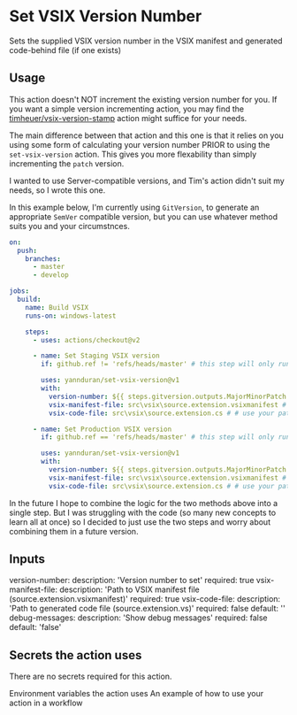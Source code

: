 # Set VSIX Version Number

Sets the supplied VSIX version number in the VSIX manifest and generated code-behind file (if one exists)

## Usage

This action doesn't NOT increment the existing version number for you. If you want a simple version incrementing action, you may find the [timheuer/vsix-version-stamp](https://github.com/timheuer/vsix-version-stamp/blob/main/README.md) action might suffice for your needs.

The main difference between that action and this one is that it relies on you using some form of calculating your version number PRIOR to using the `set-vsix-version` action. This gives you more flexability than simply incrementing the `patch` version.

I wanted to use Server-compatible versions, and Tim's action didn't suit my needs, so I wrote this one.

In this example below, I'm currently using `GitVersion`, to generate an appropriate `SemVer` compatible version, but you can use whatever method suits you and your circumstnces.

```yaml
on:
  push:
    branches:
      - master
      - develop

jobs:
  build:
    name: Build VSIX
    runs-on: windows-latest

    steps:
      - uses: actions/checkout@v2

      - name: Set Staging VSIX version
        if: github.ref != 'refs/heads/master' # this step will only run when the braanch is not master

        uses: yannduran/set-vsix-version@v1
        with:
          version-number: ${{ steps.gitversion.outputs.MajorMinorPatch }}.${{ steps.gitversion.outputs.PreReleaseNumber }}
          vsix-manifest-file: src\vsix\source.extension.vsixmanifest # use your path to the file
          vsix-code-file: src\vsix\source.extension.cs # # use your path to the file

      - name: Set Production VSIX version
        if: github.ref == 'refs/heads/master' # this step will only run when the braanch is master

        uses: yannduran/set-vsix-version@v1
        with:
          version-number: ${{ steps.gitversion.outputs.MajorMinorPatch }} # using GitVersion to provide
          vsix-manifest-file: src\vsix\source.extension.vsixmanifest # use your path to the file
          vsix-code-file: src\vsix\source.extension.cs # # use your path to the file
```

In the future I hope to combine the logic for the two methods above into a single step. But I was struggling with the code (so many new concepts to learn all at once) so I decided to just use the two steps and worry about combining them in a future version.

## Inputs

version-number:
description: 'Version number to set'
required: true
vsix-manifest-file:
description: 'Path to VSIX manifest file (source.extension.vsixmanifest)'
required: true
vsix-code-file:
description: 'Path to generated code file (source.extension.vs)'
required: false
default: ''
debug-messages:
description: 'Show debug messages'
required: false
default: 'false'

## Secrets the action uses

There are no secrets required for this action.

Environment variables the action uses
An example of how to use your action in a workflow
